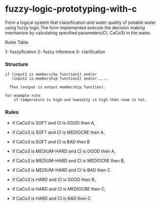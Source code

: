 # fuzzy-logic-prototyping-with-c
Form a logical system that classification and water quality of potable water using fuzzy logic.The form implemented execute the decision making mechanism by calculating specified parameters(CI, CaCo3) in the water.

Rules Table

1- 	fuzzyfication
2-  fuzzy inference
3-  clarification

### Structure
```shell
if (input1 is membersihp function1) and/or
   (input2 is membership function2) and/or.....
 
  Then (output is output membership function).

for example rule
	if temperature is high and humidity is high then room is hot.
```

### Rules
* if CaCo3 is SOFT and CI is GOOD then A,
* if CaCo3 is SOFT and CI is MEDIOCRE then A,
* if CaCo3 is SOFT and CI is BAD then B

* if CaCo3 is MEDIUM-HARD and CI is GOOD then A,
* if CaCo3 is MEDIUM-HARD and CI is MEDIOCRE then B,
* if CaCo3 is MEDIUM-HARD and CI is BAD then C

* if CaCo3 is HARD and CI is GOOD then B,
* if CaCo3 is HARD and CI is MEDIOCRE then C,
* if CaCo3 is HARD and CI is BAD then C
